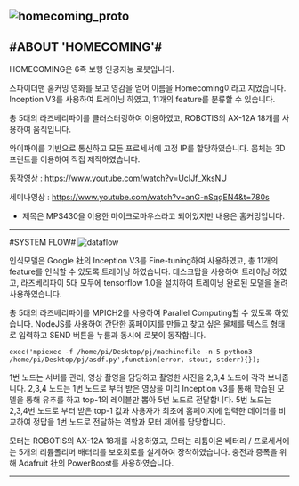 ![homecoming_proto](https://user-images.githubusercontent.com/32383404/48976490-17e9e800-f0cc-11e8-8b5e-9f447f116896.jpg)
---
#ABOUT 'HOMECOMING'#
---
HOMECOMING은 6족 보행 인공지능 로봇입니다.

스파이더맨 홈커밍 영화를 보고 영감을 얻어 이름을 Homecoming이라고 지었습니다.
Inception V3를 사용하여 트레이닝 하였고,  11개의 feature를 분류할 수 있습니다.


총 5대의 라즈베리파이를 클러스터링하여 이용하였고, ROBOTIS의 AX-12A 18개를 사용하여 움직입니다.

와이파이를 기반으로 통신하고 모든 프로세서에 고정 IP를 할당하였습니다. 몸체는 3D프린트를 이용하여 직접 제작하였습니다.

동작영상 : 
<https://www.youtube.com/watch?v=UcIJf_XksNU>

세미나영상 : 
<https://www.youtube.com/watch?v=anG-nSqqEN4&t=780s>

- 제목은 MPS430을 이용한 마이크로마우스라고 되어있지만 내용은 홈커밍입니다.


---
#SYSTEM FLOW#
![dataflow](https://user-images.githubusercontent.com/32383404/48976514-8333ba00-f0cc-11e8-914d-34705fa81ca6.JPG)

인식모델은 Google 社의 Inception V3를 Fine-tuning하여 사용하였고, 총 11개의 feature를 인식할 수 있도록 트레이닝 하였습니다. 데스크탑을 사용하여 트레이닝 하였고, 라즈베리파이 5대 모두에 tensorflow 1.0을 설치하여 트레이닝 완료된 모델을 올려 사용하였습니다.

총 5대의 라즈베리파이를 MPICH2를 사용하여 Parallel Computing할 수 있도록 하였습니다. NodeJS를 사용하여 간단한 홈페이지를 만들고 찾고 싶은 물체를 텍스트 형태로 입력하고 SEND 버튼을 누름과 동시에 로봇이 동작합니다.

    exec('mpiexec -f /home/pi/Desktop/pj/machinefile -n 5 python3 /home/pi/Desktop/pj/asdf.py',function(error, stout, stderr){});
 1번 노드는 서버를 관리, 영상 촬영을 담당하고 촬영한 사진을 2,3,4 노드에 각각 보내줍니다. 2,3,4 노드는 1번 노드로 부터 받은 영상을 미리 Inception v3를 통해 학습된 모델을 통해 유추를 하고 top-1의 레이블만 뽑아 5번 노드로 전달합니다. 5번 노드는 2,3,4번 노드로 부터 받은 top-1 값과 사용자가 최초에 홈페이지에 입력한 데이터를 비교하여 정답을 1번 노드로 전달하는 역할과 모터 제어를 담당합니다.

모터는 ROBOTIS의 AX-12A 18개를 사용하였고, 모터는 리튬이온 배터리 / 프로세서에는 5개의 리튬폴리머 배터리를 보호회로를 설계하여 장착하였습니다. 충전과 증폭을 위해 Adafruit 社의 PowerBoost를 사용하였습니다.

---


